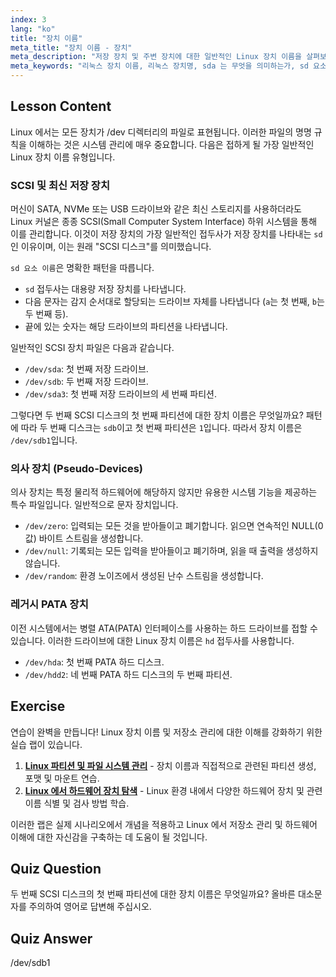 ```yaml
---
index: 3
lang: "ko"
title: "장치 이름"
meta_title: "장치 이름 - 장치"
meta_description: "저장 장치 및 주변 장치에 대한 일반적인 Linux 장치 이름을 살펴보세요. 이 가이드는 SCSI 디스크 (sda 등) 의 명명 규칙, sda 가 의미하는 것, 그리고 /dev/null과 같은 의사 장치에 대해 설명합니다."
meta_keywords: "리눅스 장치 이름, 리눅스 장치명, sda 는 무엇을 의미하는가, sd 요소 이름, 두 번째 scsi 디스크의 첫 번째 파티션에 대한 일반적인 장치 이름은 무엇인가, /dev, SCSI 장치, 의사 장치, PATA 장치"
---
```


## Lesson Content

Linux 에서는 모든 장치가 /dev 디렉터리의 파일로 표현됩니다. 이러한 파일의 명명 규칙을 이해하는 것은 시스템 관리에 매우 중요합니다. 다음은 접하게 될 가장 일반적인 Linux 장치 이름 유형입니다.

### SCSI 및 최신 저장 장치

머신이 SATA, NVMe 또는 USB 드라이브와 같은 최신 스토리지를 사용하더라도 Linux 커널은 종종 SCSI(Small Computer System Interface) 하위 시스템을 통해 이를 관리합니다. 이것이 저장 장치의 가장 일반적인 접두사가 저장 장치를 나타내는 `sd`인 이유이며, 이는 원래 "SCSI 디스크"를 의미했습니다.

`sd 요소 이름`은 명확한 패턴을 따릅니다.

- `sd` 접두사는 대용량 저장 장치를 나타냅니다.
- 다음 문자는 감지 순서대로 할당되는 드라이브 자체를 나타냅니다 (`a`는 첫 번째, `b`는 두 번째 등).
- 끝에 있는 숫자는 해당 드라이브의 파티션을 나타냅니다.

일반적인 SCSI 장치 파일은 다음과 같습니다.

- `/dev/sda`: 첫 번째 저장 드라이브.
- `/dev/sdb`: 두 번째 저장 드라이브.
- `/dev/sda3`: 첫 번째 저장 드라이브의 세 번째 파티션.

그렇다면 두 번째 SCSI 디스크의 첫 번째 파티션에 대한 장치 이름은 무엇일까요? 패턴에 따라 두 번째 디스크는 `sdb`이고 첫 번째 파티션은 `1`입니다. 따라서 장치 이름은 `/dev/sdb1`입니다.

### 의사 장치 (Pseudo-Devices)

의사 장치는 특정 물리적 하드웨어에 해당하지 않지만 유용한 시스템 기능을 제공하는 특수 파일입니다. 일반적으로 문자 장치입니다.

- `/dev/zero`: 입력되는 모든 것을 받아들이고 폐기합니다. 읽으면 연속적인 NULL(0 값) 바이트 스트림을 생성합니다.
- `/dev/null`: 기록되는 모든 입력을 받아들이고 폐기하며, 읽을 때 출력을 생성하지 않습니다.
- `/dev/random`: 환경 노이즈에서 생성된 난수 스트림을 생성합니다.

### 레거시 PATA 장치

이전 시스템에서는 병렬 ATA(PATA) 인터페이스를 사용하는 하드 드라이브를 접할 수 있습니다. 이러한 드라이브에 대한 Linux 장치 이름은 `hd` 접두사를 사용합니다.

- `/dev/hda`: 첫 번째 PATA 하드 디스크.
- `/dev/hdd2`: 네 번째 PATA 하드 디스크의 두 번째 파티션.

## Exercise

연습이 완벽을 만듭니다! Linux 장치 이름 및 저장소 관리에 대한 이해를 강화하기 위한 실습 랩이 있습니다.

1. **[Linux 파티션 및 파일 시스템 관리](https://labex.io/ko/labs/comptia-manage-linux-partitions-and-filesystems-590845)** - 장치 이름과 직접적으로 관련된 파티션 생성, 포맷 및 마운트 연습.
2. **[Linux 에서 하드웨어 장치 탐색](https://labex.io/ko/labs/comptia-explore-hardware-devices-in-linux-590861)** - Linux 환경 내에서 다양한 하드웨어 장치 및 관련 이름 식별 및 검사 방법 학습.

이러한 랩은 실제 시나리오에서 개념을 적용하고 Linux 에서 저장소 관리 및 하드웨어 이해에 대한 자신감을 구축하는 데 도움이 될 것입니다.

## Quiz Question

두 번째 SCSI 디스크의 첫 번째 파티션에 대한 장치 이름은 무엇일까요? 올바른 대소문자를 주의하여 영어로 답변해 주십시오.

## Quiz Answer

/dev/sdb1
